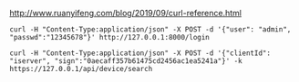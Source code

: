 http://www.ruanyifeng.com/blog/2019/09/curl-reference.html

~~~
curl -H "Content-Type:application/json" -X POST -d '{"user": "admin", "passwd":"12345678"}' http://127.0.0.1:8000/login

curl -H "Content-Type:application/json" -X POST -d '{"clientId": "iserver", "sign":"0aecaff357b61475cd2456ac1ea5241a"}' -k  https://127.0.0.1/api/device/search

~~~



